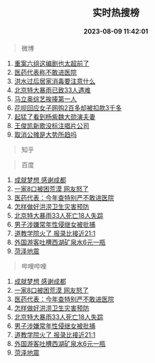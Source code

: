 <div align="center"><h2>实时热搜榜</h2><h4>2023-08-09 11:42:01</h4></div>

> 微博  

1. [重案六组这编剧也太超前了](https://s.weibo.com/weibo?q=%E9%87%8D%E6%A1%88%E5%85%AD%E7%BB%84%E8%BF%99%E7%BC%96%E5%89%A7%E4%B9%9F%E5%A4%AA%E8%B6%85%E5%89%8D%E4%BA%86&t=31&band_rank=1&Refer=top)<br />
2. [医药代表称不敢进医院](https://s.weibo.com/weibo?q=%23%E5%8C%BB%E8%8D%AF%E4%BB%A3%E8%A1%A8%E7%A7%B0%E4%B8%8D%E6%95%A2%E8%BF%9B%E5%8C%BB%E9%99%A2%23&t=31&band_rank=2&Refer=top)<br />
3. [洪水过后居家消毒要注意什么](https://s.weibo.com/weibo?q=%23%E6%B4%AA%E6%B0%B4%E8%BF%87%E5%90%8E%E5%B1%85%E5%AE%B6%E6%B6%88%E6%AF%92%E8%A6%81%E6%B3%A8%E6%84%8F%E4%BB%80%E4%B9%88%23&t=31&band_rank=3&Refer=top)<br />
4. [北京特大暴雨已致33人遇难](https://s.weibo.com/weibo?q=%23%E5%8C%97%E4%BA%AC%E7%89%B9%E5%A4%A7%E6%9A%B4%E9%9B%A8%E5%B7%B2%E8%87%B433%E4%BA%BA%E9%81%87%E9%9A%BE%23&t=31&band_rank=4&Refer=top)<br />
5. [马立奥综艺挨揍第一人](https://s.weibo.com/weibo?q=%E9%A9%AC%E7%AB%8B%E5%A5%A5%E7%BB%BC%E8%89%BA%E6%8C%A8%E6%8F%8D%E7%AC%AC%E4%B8%80%E4%BA%BA&t=31&band_rank=5&Refer=top)<br />
6. [花呗回应女子网购2百多却被扣款3千多](https://s.weibo.com/weibo?q=%23%E8%8A%B1%E5%91%97%E5%9B%9E%E5%BA%94%E5%A5%B3%E5%AD%90%E7%BD%91%E8%B4%AD2%E7%99%BE%E5%A4%9A%E5%8D%B4%E8%A2%AB%E6%89%A3%E6%AC%BE3%E5%8D%83%E5%A4%9A%23&t=31&band_rank=6&Refer=top)<br />
7. [起猛了看到杨紫魏大勋演夫妻](https://s.weibo.com/weibo?q=%23%E8%B5%B7%E7%8C%9B%E4%BA%86%E7%9C%8B%E5%88%B0%E6%9D%A8%E7%B4%AB%E9%AD%8F%E5%A4%A7%E5%8B%8B%E6%BC%94%E5%A4%AB%E5%A6%BB%23&t=31&band_rank=7&Refer=top)<br />
8. [王俊凯新歌没标注唱片公司](https://s.weibo.com/weibo?q=%23%E7%8E%8B%E4%BF%8A%E5%87%AF%E6%96%B0%E6%AD%8C%E6%B2%A1%E6%A0%87%E6%B3%A8%E5%94%B1%E7%89%87%E5%85%AC%E5%8F%B8%23&t=31&band_rank=8&Refer=top)<br />
9. [取消公摊是大势所趋吗](https://s.weibo.com/weibo?q=%23%E5%8F%96%E6%B6%88%E5%85%AC%E6%91%8A%E6%98%AF%E5%A4%A7%E5%8A%BF%E6%89%80%E8%B6%8B%E5%90%97%23&t=31&band_rank=9&Refer=top)<br />

> 知乎  


> 百度  

1. [成就梦想 感谢成都](https://www.baidu.com/s?wd=%E6%88%90%E5%B0%B1%E6%A2%A6%E6%83%B3+%E6%84%9F%E8%B0%A2%E6%88%90%E9%83%BD&sa=fyb_news&rsv_dl=fyb_news)<br />
2. [一家8口被困荒漠 网友怒了](https://www.baidu.com/s?wd=%E4%B8%80%E5%AE%B68%E5%8F%A3%E8%A2%AB%E5%9B%B0%E8%8D%92%E6%BC%A0+%E7%BD%91%E5%8F%8B%E6%80%92%E4%BA%86&sa=fyb_news&rsv_dl=fyb_news)<br />
3. [医药代表：今年查特别严不敢进医院](https://www.baidu.com/s?wd=%E5%8C%BB%E8%8D%AF%E4%BB%A3%E8%A1%A8%EF%BC%9A%E4%BB%8A%E5%B9%B4%E6%9F%A5%E7%89%B9%E5%88%AB%E4%B8%A5%E4%B8%8D%E6%95%A2%E8%BF%9B%E5%8C%BB%E9%99%A2&sa=fyb_news&rsv_dl=fyb_news)<br />
4. [怎样做好洪涝卫生灾害预防](https://www.baidu.com/s?wd=%E6%80%8E%E6%A0%B7%E5%81%9A%E5%A5%BD%E6%B4%AA%E6%B6%9D%E5%8D%AB%E7%94%9F%E7%81%BE%E5%AE%B3%E9%A2%84%E9%98%B2&sa=fyb_news&rsv_dl=fyb_news)<br />
5. [北京特大暴雨33人死亡18人失踪](https://www.baidu.com/s?wd=%E5%8C%97%E4%BA%AC%E7%89%B9%E5%A4%A7%E6%9A%B4%E9%9B%A833%E4%BA%BA%E6%AD%BB%E4%BA%A118%E4%BA%BA%E5%A4%B1%E8%B8%AA&sa=fyb_news&rsv_dl=fyb_news)<br />
6. [男子涉嫌常年性侵继女被批捕](https://www.baidu.com/s?wd=%E7%94%B7%E5%AD%90%E6%B6%89%E5%AB%8C%E5%B8%B8%E5%B9%B4%E6%80%A7%E4%BE%B5%E7%BB%A7%E5%A5%B3%E8%A2%AB%E6%89%B9%E6%8D%95&sa=fyb_news&rsv_dl=fyb_news)<br />
7. [道教学院火了 报录比接近21:1](https://www.baidu.com/s?wd=%E9%81%93%E6%95%99%E5%AD%A6%E9%99%A2%E7%81%AB%E4%BA%86+%E6%8A%A5%E5%BD%95%E6%AF%94%E6%8E%A5%E8%BF%9121%3A1&sa=fyb_news&rsv_dl=fyb_news)<br />
8. [外国游客吐槽西湖矿泉水6元一瓶](https://www.baidu.com/s?wd=%E5%A4%96%E5%9B%BD%E6%B8%B8%E5%AE%A2%E5%90%90%E6%A7%BD%E8%A5%BF%E6%B9%96%E7%9F%BF%E6%B3%89%E6%B0%B46%E5%85%83%E4%B8%80%E7%93%B6&sa=fyb_news&rsv_dl=fyb_news)<br />
9. [菏泽地震](https://www.baidu.com/s?wd=%E8%8F%8F%E6%B3%BD%E5%9C%B0%E9%9C%87&sa=fyb_news&rsv_dl=fyb_news)<br />

> 哔哩哔哩  

1. [成就梦想 感谢成都](https://www.baidu.com/s?wd=%E6%88%90%E5%B0%B1%E6%A2%A6%E6%83%B3+%E6%84%9F%E8%B0%A2%E6%88%90%E9%83%BD&sa=fyb_news&rsv_dl=fyb_news)<br />
2. [一家8口被困荒漠 网友怒了](https://www.baidu.com/s?wd=%E4%B8%80%E5%AE%B68%E5%8F%A3%E8%A2%AB%E5%9B%B0%E8%8D%92%E6%BC%A0+%E7%BD%91%E5%8F%8B%E6%80%92%E4%BA%86&sa=fyb_news&rsv_dl=fyb_news)<br />
3. [医药代表：今年查特别严不敢进医院](https://www.baidu.com/s?wd=%E5%8C%BB%E8%8D%AF%E4%BB%A3%E8%A1%A8%EF%BC%9A%E4%BB%8A%E5%B9%B4%E6%9F%A5%E7%89%B9%E5%88%AB%E4%B8%A5%E4%B8%8D%E6%95%A2%E8%BF%9B%E5%8C%BB%E9%99%A2&sa=fyb_news&rsv_dl=fyb_news)<br />
4. [怎样做好洪涝卫生灾害预防](https://www.baidu.com/s?wd=%E6%80%8E%E6%A0%B7%E5%81%9A%E5%A5%BD%E6%B4%AA%E6%B6%9D%E5%8D%AB%E7%94%9F%E7%81%BE%E5%AE%B3%E9%A2%84%E9%98%B2&sa=fyb_news&rsv_dl=fyb_news)<br />
5. [北京特大暴雨33人死亡18人失踪](https://www.baidu.com/s?wd=%E5%8C%97%E4%BA%AC%E7%89%B9%E5%A4%A7%E6%9A%B4%E9%9B%A833%E4%BA%BA%E6%AD%BB%E4%BA%A118%E4%BA%BA%E5%A4%B1%E8%B8%AA&sa=fyb_news&rsv_dl=fyb_news)<br />
6. [男子涉嫌常年性侵继女被批捕](https://www.baidu.com/s?wd=%E7%94%B7%E5%AD%90%E6%B6%89%E5%AB%8C%E5%B8%B8%E5%B9%B4%E6%80%A7%E4%BE%B5%E7%BB%A7%E5%A5%B3%E8%A2%AB%E6%89%B9%E6%8D%95&sa=fyb_news&rsv_dl=fyb_news)<br />
7. [道教学院火了 报录比接近21:1](https://www.baidu.com/s?wd=%E9%81%93%E6%95%99%E5%AD%A6%E9%99%A2%E7%81%AB%E4%BA%86+%E6%8A%A5%E5%BD%95%E6%AF%94%E6%8E%A5%E8%BF%9121%3A1&sa=fyb_news&rsv_dl=fyb_news)<br />
8. [外国游客吐槽西湖矿泉水6元一瓶](https://www.baidu.com/s?wd=%E5%A4%96%E5%9B%BD%E6%B8%B8%E5%AE%A2%E5%90%90%E6%A7%BD%E8%A5%BF%E6%B9%96%E7%9F%BF%E6%B3%89%E6%B0%B46%E5%85%83%E4%B8%80%E7%93%B6&sa=fyb_news&rsv_dl=fyb_news)<br />
9. [菏泽地震](https://www.baidu.com/s?wd=%E8%8F%8F%E6%B3%BD%E5%9C%B0%E9%9C%87&sa=fyb_news&rsv_dl=fyb_news)<br />
